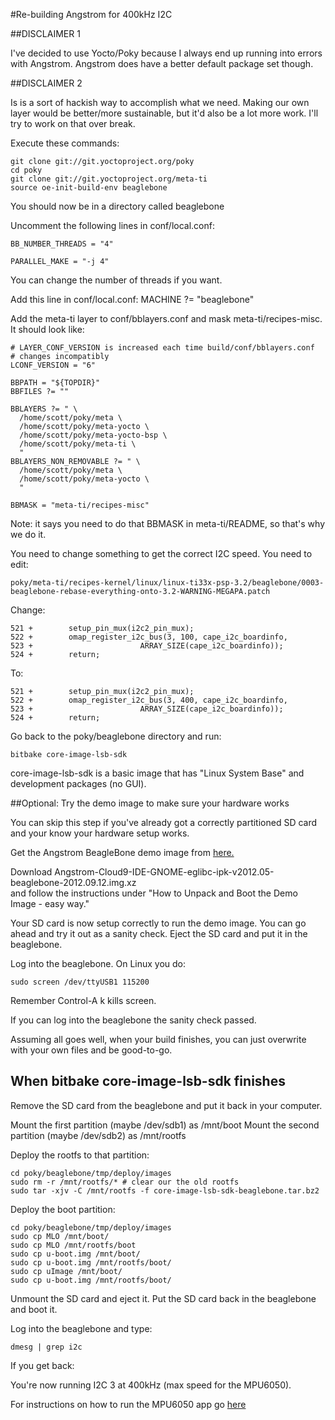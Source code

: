 #Re-building Angstrom for 400kHz I2C

##DISCLAIMER 1

I've decided to use Yocto/Poky because I always end up running into errors
with Angstrom.  Angstrom does have a better default package set though.

##DISCLAIMER 2 

Is is a sort of hackish way to accomplish what we need.  Making
our own layer would be better/more sustainable, but it'd also be a lot more work.
I'll try to work on that over break.

Execute these commands:

    git clone git://git.yoctoproject.org/poky 
    cd poky
    git clone git://git.yoctoproject.org/meta-ti
    source oe-init-build-env beaglebone

You should now be in a directory called beaglebone

Uncomment the following lines in conf/local.conf:

    BB_NUMBER_THREADS = "4"

    PARALLEL_MAKE = "-j 4"

You can change the number of threads if you want.

Add this line in conf/local.conf:
    MACHINE ?= "beaglebone"

Add the meta-ti layer to conf/bblayers.conf and mask meta-ti/recipes-misc.  It 
should look like:

    # LAYER_CONF_VERSION is increased each time build/conf/bblayers.conf
    # changes incompatibly
    LCONF_VERSION = "6"

    BBPATH = "${TOPDIR}"
    BBFILES ?= ""

    BBLAYERS ?= " \
      /home/scott/poky/meta \
      /home/scott/poky/meta-yocto \
      /home/scott/poky/meta-yocto-bsp \
      /home/scott/poky/meta-ti \    
      "
    BBLAYERS_NON_REMOVABLE ?= " \
      /home/scott/poky/meta \
      /home/scott/poky/meta-yocto \
      "

    BBMASK = "meta-ti/recipes-misc"

Note: it says you need to do that BBMASK in meta-ti/README, so that's why
we do it.

You need to change something to get the correct I2C speed.  You need
to edit:

    poky/meta-ti/recipes-kernel/linux/linux-ti33x-psp-3.2/beaglebone/0003-beaglebone-rebase-everything-onto-3.2-WARNING-MEGAPA.patch

Change:

    521 +        setup_pin_mux(i2c2_pin_mux);
    522 +        omap_register_i2c_bus(3, 100, cape_i2c_boardinfo,
    523 +                        ARRAY_SIZE(cape_i2c_boardinfo));
    524 +        return;

To:

    521 +        setup_pin_mux(i2c2_pin_mux);
    522 +        omap_register_i2c_bus(3, 400, cape_i2c_boardinfo,
    523 +                        ARRAY_SIZE(cape_i2c_boardinfo));
    524 +        return;

Go back to the poky/beaglebone directory and run:

    bitbake core-image-lsb-sdk

core-image-lsb-sdk is a basic image that has "Linux System Base" and development
packages (no GUI).

##Optional: Try the demo image to make sure your hardware works

You can skip this step if you've already got a correctly partitioned SD
card and your know your hardware setup works.

Get the Angstrom BeagleBone demo image from [here.](http://downloads.angstrom-distribution.org/demo/beaglebone/)

Download Angstrom-Cloud9-IDE-GNOME-eglibc-ipk-v2012.05-beaglebone-2012.09.12.img.xz  
and follow the instructions under "How to Unpack and Boot the Demo Image - easy way."

Your SD card is now setup correctly to run the demo image.  You can
go ahead and try it out as a sanity check.  Eject the SD card and put it
in the beaglebone.

Log into the beaglebone. On Linux you do:

    sudo screen /dev/ttyUSB1 115200

Remember Control-A k kills screen.

If you can log into the beaglebone the sanity check passed.  

Assuming all goes well, when your build finishes, you can just overwrite with
your own files and be good-to-go.

## When bitbake core-image-lsb-sdk finishes

Remove the SD card from the beaglebone and put it back in your computer. 

Mount the first partition (maybe /dev/sdb1) as /mnt/boot
Mount the second partition (maybe /dev/sdb2) as /mnt/rootfs

Deploy the rootfs to that partition:

    cd poky/beaglebone/tmp/deploy/images
    sudo rm -r /mnt/rootfs/* # clear our the old rootfs
    sudo tar -xjv -C /mnt/rootfs -f core-image-lsb-sdk-beaglebone.tar.bz2

Deploy the boot partition:

    cd poky/beaglebone/tmp/deploy/images
    sudo cp MLO /mnt/boot/
    sudo cp MLO /mnt/rootfs/boot
    sudo cp u-boot.img /mnt/boot/
    sudo cp u-boot.img /mnt/rootfs/boot/
    sudo cp uImage /mnt/boot/
    sudo cp u-boot.img /mnt/rootfs/boot/

Unmount the SD card and eject it. Put the SD card back in the beaglebone and boot it.

Log into the beaglebone and type:

    dmesg | grep i2c

If you get back:

You're now running I2C 3 at 400kHz (max speed for the MPU6050).

For instructions on how to run the MPU6050 app go [here]()







